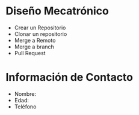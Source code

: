 # Diseño Mecatrónico
* Crear un Repositorio
* Clonar un repositorio
* Merge a Remoto
* Merge a branch
* Pull Request

# Información de Contacto
 
* Nombre: 
* Edad:
* Teléfono
